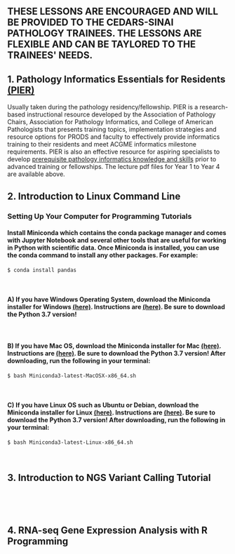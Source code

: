 ## THESE LESSONS ARE ENCOURAGED AND WILL BE PROVIDED TO THE CEDARS-SINAI PATHOLOGY TRAINEES.  THE LESSONS ARE FLEXIBLE AND CAN BE TAYLORED TO THE TRAINEES' NEEDS.


## 1. Pathology Informatics Essentials for Residents [(PIER)](https://www.apcprods.org/m-pier)  

Usually taken during the pathology residency/fellowship. PIER is a research-based instructional resource developed by the Association of Pathology Chairs, Association for Pathology Informatics, and College of American Pathologists that presents training topics, implementation strategies and resource options for PRODS and faculty to effectively provide informatics training to their residents and meet ACGME informatics milestone requirements. PIER is also an effective resource for aspiring specialists to develop [prerequisite pathology informatics knowledge and skills](https://www.pathologyinformatics.org/pier_and_api.php) prior to advanced training or fellowships. The lecture pdf files for Year 1 to Year 4 are available above. 


## 2. Introduction to Linux Command Line 
### Setting Up Your Computer for Programming Tutorials
#### Install Miniconda which contains the conda package manager and comes with Jupyter Notebook and several other tools that are useful for working in Python with scientific data. Once Miniconda is installed, you can use the conda command to install any other packages. For example:
```bash
$ conda install pandas
```
&nbsp; 
#### A) If you have Windows Operating System, download the Miniconda installer for Windows [(here)](https://docs.conda.io/en/latest/miniconda.html). Instructions are [(here)](https://conda.io/projects/conda/en/latest/user-guide/install/windows.html). Be sure to download the Python 3.7 version!
&nbsp;  
#### B) If you have Mac OS, download the Miniconda installer for Mac [(here)](https://docs.conda.io/en/latest/miniconda.html). Instructions are [(here)](https://conda.io/projects/conda/en/latest/user-guide/install/macos.html). Be sure to download the Python 3.7 version! After downloading, run the following in your terminal:
```bash
$ bash Miniconda3-latest-MacOSX-x86_64.sh
```
&nbsp;  
#### C) If you have Linux OS such as Ubuntu or Debian, download the Miniconda installer for Linux [(here)](https://docs.conda.io/en/latest/miniconda.html). Instructions are [(here)](https://conda.io/projects/conda/en/latest/user-guide/install/linux.html#install-linux-silent). Be sure to download the Python 3.7 version! After downloading, run the following in your terminal:
```bash
$ bash Miniconda3-latest-Linux-x86_64.sh
```
&nbsp;  
## 3. Introduction to NGS Variant Calling Tutorial



&nbsp;  


&nbsp;  







## 4. RNA-seq Gene Expression Analysis with R Programming
